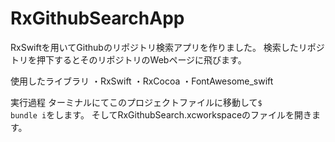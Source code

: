 # RxGithubSearchApp
RxSwiftを用いてGithubのリポジトリ検索アプリを作りました。
検索したリポジトリを押下するとそのリポジトリのWebページに飛びます。

使用したライブラリ
 ・RxSwift
 ・RxCocoa
 ・FontAwesome_swift
 
 実行過程
 ターミナルにてこのプロジェクトファイルに移動して<code>$ bundle i</code>をします。
 そしてRxGithubSearch.xcworkspaceのファイルを開きます。
